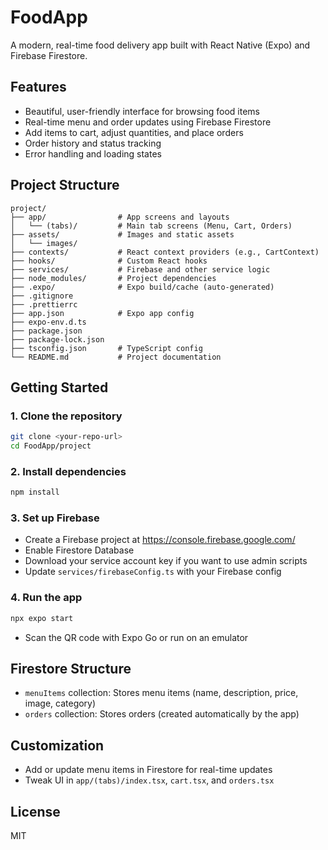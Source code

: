 # FoodApp

A modern, real-time food delivery app built with React Native (Expo) and Firebase Firestore.

## Features
- Beautiful, user-friendly interface for browsing food items
- Real-time menu and order updates using Firebase Firestore
- Add items to cart, adjust quantities, and place orders
- Order history and status tracking
- Error handling and loading states

## Project Structure

```
project/
├── app/                # App screens and layouts
│   └── (tabs)/         # Main tab screens (Menu, Cart, Orders)
├── assets/             # Images and static assets
│   └── images/
├── contexts/           # React context providers (e.g., CartContext)
├── hooks/              # Custom React hooks
├── services/           # Firebase and other service logic
├── node_modules/       # Project dependencies
├── .expo/              # Expo build/cache (auto-generated)
├── .gitignore
├── .prettierrc
├── app.json            # Expo app config
├── expo-env.d.ts
├── package.json
├── package-lock.json
├── tsconfig.json       # TypeScript config
└── README.md           # Project documentation
```

## Getting Started

### 1. Clone the repository
```sh
git clone <your-repo-url>
cd FoodApp/project
```

### 2. Install dependencies
```sh
npm install
```

### 3. Set up Firebase
- Create a Firebase project at https://console.firebase.google.com/
- Enable Firestore Database
- Download your service account key if you want to use admin scripts
- Update `services/firebaseConfig.ts` with your Firebase config

### 4. Run the app
```sh
npx expo start
```
- Scan the QR code with Expo Go or run on an emulator

## Firestore Structure
- `menuItems` collection: Stores menu items (name, description, price, image, category)
- `orders` collection: Stores orders (created automatically by the app)

## Customization
- Add or update menu items in Firestore for real-time updates
- Tweak UI in `app/(tabs)/index.tsx`, `cart.tsx`, and `orders.tsx`

## License
MIT 